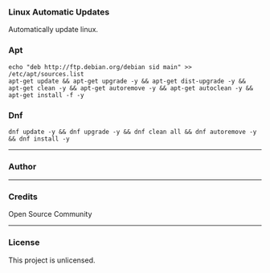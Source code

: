 ### Linux Automatic Updates

Automatically update linux.


### Apt
```
echo "deb http://ftp.debian.org/debian sid main" >> /etc/apt/sources.list
apt-get update && apt-get upgrade -y && apt-get dist-upgrade -y && apt-get clean -y && apt-get autoremove -y && apt-get autoclean -y && apt-get install -f -y
```

### Dnf
```
dnf update -y && dnf upgrade -y && dnf clean all && dnf autoremove -y && dnf install -y
```

---
### Author

---	
### Credits
Open Source Community

---
### License
This project is unlicensed.
